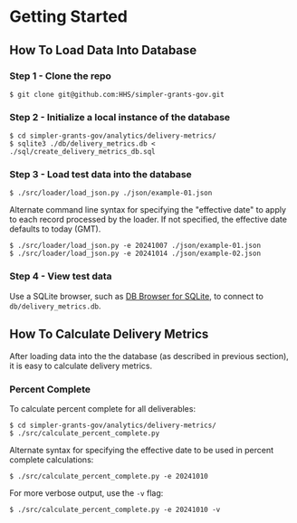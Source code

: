 # Getting Started

## How To Load Data Into Database

### Step 1 - Clone the repo
```
$ git clone git@github.com:HHS/simpler-grants-gov.git
```

### Step 2 - Initialize a local instance of the database
```
$ cd simpler-grants-gov/analytics/delivery-metrics/
$ sqlite3 ./db/delivery_metrics.db < ./sql/create_delivery_metrics_db.sql
```

### Step 3 - Load test data into the database
```
$ ./src/loader/load_json.py ./json/example-01.json
```

Alternate command line syntax for specifying the "effective date" to apply to each record processed by the loader. If not specified, the effective date defaults to today (GMT).
```
$ ./src/loader/load_json.py -e 20241007 ./json/example-01.json
$ ./src/loader/load_json.py -e 20241014 ./json/example-02.json
```

### Step 4 - View test data
Use a SQLite browser, such as [DB Browser for SQLite](https://sqlitebrowser.org), to connect to `db/delivery_metrics.db`.


## How To Calculate Delivery Metrics

After loading data into the the database (as described in previous section), it is easy to calculate delivery metrics.

### Percent Complete

To calculate percent complete for all deliverables:
```
$ cd simpler-grants-gov/analytics/delivery-metrics/
$ ./src/calculate_percent_complete.py
```

Alternate syntax for specifying the effective date to be used in percent complete calculations:
```
$ ./src/calculate_percent_complete.py -e 20241010 
```

For more verbose output, use the `-v` flag:
```
$ ./src/calculate_percent_complete.py -e 20241010 -v
```

